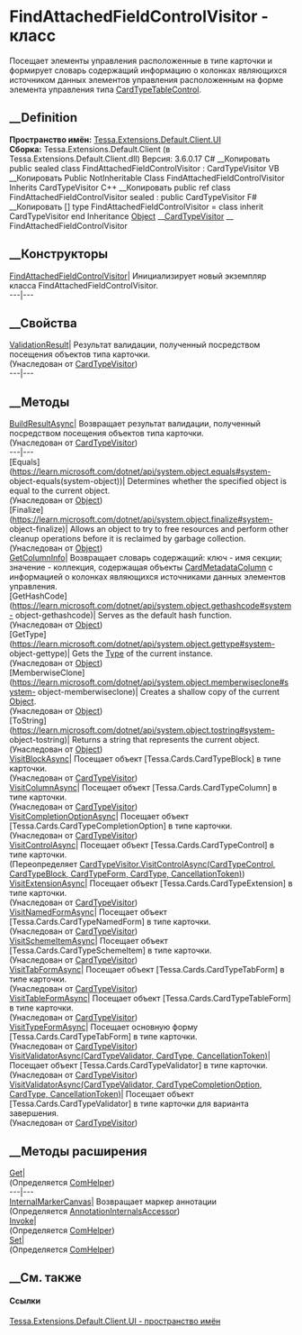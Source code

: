 # FindAttachedFieldControlVisitor - класс
Посещает элементы управления расположенные в типе карточки и формирует словарь
содержащий информацию о колонках являющихся источником данных элементов
управления расположенным на форме элемента управления типа
[CardTypeTableControl](T_Tessa_Cards_CardTypeTableControl.htm).
## __Definition
 **Пространство имён:**
[Tessa.Extensions.Default.Client.UI](N_Tessa_Extensions_Default_Client_UI.htm)  
 **Сборка:** Tessa.Extensions.Default.Client (в
Tessa.Extensions.Default.Client.dll) Версия: 3.6.0.17
C# __Копировать
     public sealed class FindAttachedFieldControlVisitor : CardTypeVisitor
VB __Копировать
     Public NotInheritable Class FindAttachedFieldControlVisitor
    	Inherits CardTypeVisitor
C++ __Копировать
     public ref class FindAttachedFieldControlVisitor sealed : public CardTypeVisitor
F# __Копировать
     [<SealedAttribute>]
    type FindAttachedFieldControlVisitor = 
        class
            inherit CardTypeVisitor
        end
Inheritance
    [Object](https://learn.microsoft.com/dotnet/api/system.object) __[CardTypeVisitor](T_Tessa_Cards_CardTypeVisitor.htm) __ FindAttachedFieldControlVisitor
##  __Конструкторы
[FindAttachedFieldControlVisitor](M_Tessa_Extensions_Default_Client_UI_FindAttachedFieldControlVisitor__ctor.htm)|
Инициализирует новый экземпляр класса FindAttachedFieldControlVisitor.  
---|---  
## __Свойства
[ValidationResult](P_Tessa_Cards_CardTypeVisitor_ValidationResult.htm)|
Результат валидации, полученный посредством посещения объектов типа карточки.  
(Унаследован от [CardTypeVisitor](T_Tessa_Cards_CardTypeVisitor.htm))  
---|---  
##  __Методы
[BuildResultAsync](M_Tessa_Cards_CardTypeVisitor_BuildResultAsync.htm)|
Возвращает результат валидации, полученный посредством посещения объектов типа
карточки.  
(Унаследован от [CardTypeVisitor](T_Tessa_Cards_CardTypeVisitor.htm))  
---|---  
[Equals](https://learn.microsoft.com/dotnet/api/system.object.equals#system-
object-equals\(system-object\))| Determines whether the specified object is
equal to the current object.  
(Унаследован от
[Object](https://learn.microsoft.com/dotnet/api/system.object))  
[Finalize](https://learn.microsoft.com/dotnet/api/system.object.finalize#system-
object-finalize)| Allows an object to try to free resources and perform other
cleanup operations before it is reclaimed by garbage collection.  
(Унаследован от
[Object](https://learn.microsoft.com/dotnet/api/system.object))  
[GetColumnInfo](M_Tessa_Extensions_Default_Client_UI_FindAttachedFieldControlVisitor_GetColumnInfo.htm)|
Возвращает словарь содержащий: ключ - имя секции; значение - коллекция,
содержащая объекты
[CardMetadataColumn](T_Tessa_Cards_Metadata_CardMetadataColumn.htm) с
информацией о колонках являющихся источниками данных элементов управления.  
[GetHashCode](https://learn.microsoft.com/dotnet/api/system.object.gethashcode#system-
object-gethashcode)| Serves as the default hash function.  
(Унаследован от
[Object](https://learn.microsoft.com/dotnet/api/system.object))  
[GetType](https://learn.microsoft.com/dotnet/api/system.object.gettype#system-
object-gettype)| Gets the
[Type](https://learn.microsoft.com/dotnet/api/system.type) of the current
instance.  
(Унаследован от
[Object](https://learn.microsoft.com/dotnet/api/system.object))  
[MemberwiseClone](https://learn.microsoft.com/dotnet/api/system.object.memberwiseclone#system-
object-memberwiseclone)| Creates a shallow copy of the current
[Object](https://learn.microsoft.com/dotnet/api/system.object).  
(Унаследован от
[Object](https://learn.microsoft.com/dotnet/api/system.object))  
[ToString](https://learn.microsoft.com/dotnet/api/system.object.tostring#system-
object-tostring)| Returns a string that represents the current object.  
(Унаследован от
[Object](https://learn.microsoft.com/dotnet/api/system.object))  
[VisitBlockAsync](M_Tessa_Cards_CardTypeVisitor_VisitBlockAsync.htm)|
Посещает объект [Tessa.Cards.CardTypeBlock] в типе карточки.  
(Унаследован от [CardTypeVisitor](T_Tessa_Cards_CardTypeVisitor.htm))  
[VisitColumnAsync](M_Tessa_Cards_CardTypeVisitor_VisitColumnAsync.htm)|
Посещает объект [Tessa.Cards.CardTypeColumn] в типе карточки.  
(Унаследован от [CardTypeVisitor](T_Tessa_Cards_CardTypeVisitor.htm))  
[VisitCompletionOptionAsync](M_Tessa_Cards_CardTypeVisitor_VisitCompletionOptionAsync.htm)|
Посещает объект [Tessa.Cards.CardTypeCompletionOption] в типе карточки.  
(Унаследован от [CardTypeVisitor](T_Tessa_Cards_CardTypeVisitor.htm))  
[VisitControlAsync](M_Tessa_Extensions_Default_Client_UI_FindAttachedFieldControlVisitor_VisitControlAsync.htm)|
Посещает объект [Tessa.Cards.CardTypeControl] в типе карточки.  
(Переопределяет [CardTypeVisitor.VisitControlAsync(CardTypeControl,
CardTypeBlock, CardTypeForm, CardType,
CancellationToken)](M_Tessa_Cards_CardTypeVisitor_VisitControlAsync.htm))  
[VisitExtensionAsync](M_Tessa_Cards_CardTypeVisitor_VisitExtensionAsync.htm)|
Посещает объект [Tessa.Cards.CardTypeExtension] в типе карточки.  
(Унаследован от [CardTypeVisitor](T_Tessa_Cards_CardTypeVisitor.htm))  
[VisitNamedFormAsync](M_Tessa_Cards_CardTypeVisitor_VisitNamedFormAsync.htm)|
Посещает объект [Tessa.Cards.CardTypeNamedForm] в типе карточки.  
(Унаследован от [CardTypeVisitor](T_Tessa_Cards_CardTypeVisitor.htm))  
[VisitSchemeItemAsync](M_Tessa_Cards_CardTypeVisitor_VisitSchemeItemAsync.htm)|
Посещает объект [Tessa.Cards.CardTypeSchemeItem] в типе карточки.  
(Унаследован от [CardTypeVisitor](T_Tessa_Cards_CardTypeVisitor.htm))  
[VisitTabFormAsync](M_Tessa_Cards_CardTypeVisitor_VisitTabFormAsync.htm)|
Посещает объект [Tessa.Cards.CardTypeTabForm] в типе карточки.  
(Унаследован от [CardTypeVisitor](T_Tessa_Cards_CardTypeVisitor.htm))  
[VisitTableFormAsync](M_Tessa_Cards_CardTypeVisitor_VisitTableFormAsync.htm)|
Посещает объект [Tessa.Cards.CardTypeTableForm] в типе карточки.  
(Унаследован от [CardTypeVisitor](T_Tessa_Cards_CardTypeVisitor.htm))  
[VisitTypeFormAsync](M_Tessa_Cards_CardTypeVisitor_VisitTypeFormAsync.htm)|
Посещает основную форму [Tessa.Cards.CardTypeTabForm] в типе карточки.  
(Унаследован от [CardTypeVisitor](T_Tessa_Cards_CardTypeVisitor.htm))  
[VisitValidatorAsync(CardTypeValidator, CardType,
CancellationToken)](M_Tessa_Cards_CardTypeVisitor_VisitValidatorAsync.htm)|
Посещает объект [Tessa.Cards.CardTypeValidator] в типе карточки.  
(Унаследован от [CardTypeVisitor](T_Tessa_Cards_CardTypeVisitor.htm))  
[VisitValidatorAsync(CardTypeValidator, CardTypeCompletionOption, CardType,
CancellationToken)](M_Tessa_Cards_CardTypeVisitor_VisitValidatorAsync_1.htm)|
Посещает объект [Tessa.Cards.CardTypeValidator] в типе карточки для варианта
завершения.  
(Унаследован от [CardTypeVisitor](T_Tessa_Cards_CardTypeVisitor.htm))  
##  __Методы расширения
[Get](M_Tessa_Extensions_Default_Client_EDS_ComHelper_Get.htm)|  
(Определяется
[ComHelper](T_Tessa_Extensions_Default_Client_EDS_ComHelper.htm))  
---|---  
[InternalMarkerCanvas](M_Tessa_UI_Views_Charting_Annotations_AnnotationInternalsAccessor_InternalMarkerCanvas.htm)|
Возвращает маркер аннотации  
(Определяется
[AnnotationInternalsAccessor](T_Tessa_UI_Views_Charting_Annotations_AnnotationInternalsAccessor.htm))  
[Invoke](M_Tessa_Extensions_Default_Client_EDS_ComHelper_Invoke.htm)|  
(Определяется
[ComHelper](T_Tessa_Extensions_Default_Client_EDS_ComHelper.htm))  
[Set](M_Tessa_Extensions_Default_Client_EDS_ComHelper_Set.htm)|  
(Определяется
[ComHelper](T_Tessa_Extensions_Default_Client_EDS_ComHelper.htm))  
##  __См. также
#### Ссылки
[Tessa.Extensions.Default.Client.UI - пространство
имён](N_Tessa_Extensions_Default_Client_UI.htm)
